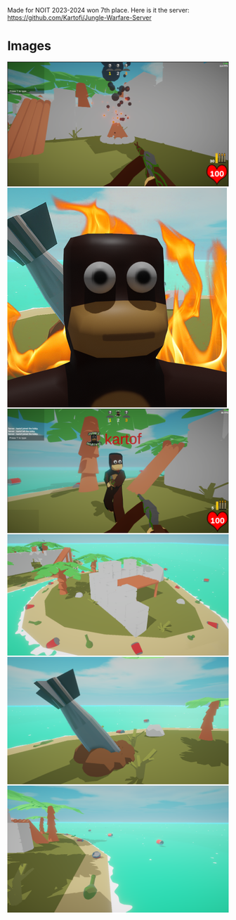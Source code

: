 Made for NOIT 2023-2024 won 7th place.
Here is it the server: https://github.com/Kartofi/Jungle-Warfare-Server

# Images

<img src="https://github.com/Kartofi/Jungle-Warfare-Server/blob/main/views/src/images/CampFire.png?raw=true">

<img src="https://github.com/Kartofi/Jungle-Warfare-Server/blob/main/views/src/images/Icon.png?raw=true">

<img src="https://github.com/Kartofi/Jungle-Warfare-Server/blob/main/views/src/images/OtherMonke.png?raw=true">


<img src="https://github.com/Kartofi/Jungle-Warfare-Server/blob/main/views/src/images/SmallIsland.png?raw=true">

<img src="https://github.com/Kartofi/Jungle-Warfare-Server/blob/main/views/src/images/bombPollution.png?raw=true">

<img src="https://github.com/Kartofi/Jungle-Warfare-Server/blob/main/views/src/images/pollution.png?raw=true">
